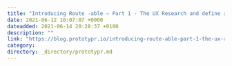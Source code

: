```yaml
---
title: "Introducing Route -able — Part 1 - The UX Research and define a first concept"
date: 2021-06-12 10:07:07 +0000
dateadded: 2021-06-14 20:28:37 +0100
description: ""
link: "https://blog.prototypr.io/introducing-route-able-part-1-the-ux-research-and-define-a-first-concept-4f28756b0ab1?source=rss----eb297ea1161a---4"
category:
directory: _directory/prototypr.md
---
```

